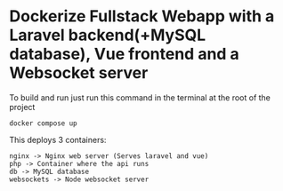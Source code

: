 # Dockerize Fullstack Webapp with a Laravel backend(+MySQL database), Vue frontend and a Websocket server

To build and run just run this command in the terminal at the root of the project

```
docker compose up
```

This deploys 3 containers:

```
nginx -> Nginx web server (Serves laravel and vue)
php -> Container where the api runs
db -> MySQL database
websockets -> Node websocket server
```
